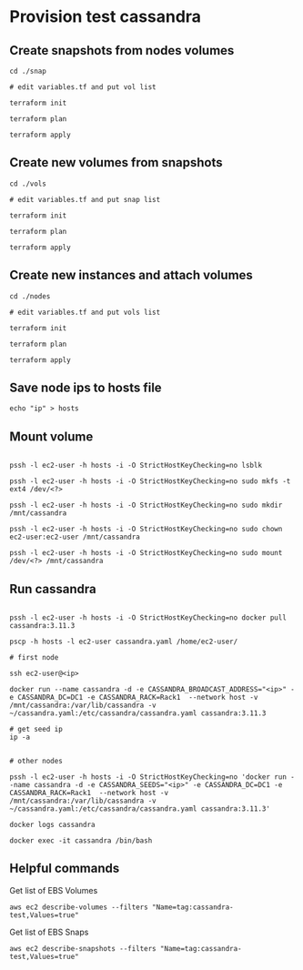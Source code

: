 # Provision test cassandra

## Create snapshots from nodes volumes

```
cd ./snap

# edit variables.tf and put vol list

terraform init

terraform plan

terraform apply

```

## Create new volumes from snapshots

```
cd ./vols

# edit variables.tf and put snap list

terraform init

terraform plan

terraform apply

```

## Create new instances and attach volumes 

```
cd ./nodes

# edit variables.tf and put vols list

terraform init

terraform plan

terraform apply

```

## Save node ips to hosts file 

```
echo "ip" > hosts

```

## Mount volume 

```

pssh -l ec2-user -h hosts -i -O StrictHostKeyChecking=no lsblk

pssh -l ec2-user -h hosts -i -O StrictHostKeyChecking=no sudo mkfs -t ext4 /dev/<?>

pssh -l ec2-user -h hosts -i -O StrictHostKeyChecking=no sudo mkdir /mnt/cassandra

pssh -l ec2-user -h hosts -i -O StrictHostKeyChecking=no sudo chown ec2-user:ec2-user /mnt/cassandra

pssh -l ec2-user -h hosts -i -O StrictHostKeyChecking=no sudo mount /dev/<?> /mnt/cassandra

```


## Run cassandra

```

pssh -l ec2-user -h hosts -i -O StrictHostKeyChecking=no docker pull cassandra:3.11.3

pscp -h hosts -l ec2-user cassandra.yaml /home/ec2-user/

# first node

ssh ec2-user@<ip> 

docker run --name cassandra -d -e CASSANDRA_BROADCAST_ADDRESS="<ip>" -e CASSANDRA_DC=DC1 -e CASSANDRA_RACK=Rack1  --network host -v /mnt/cassandra:/var/lib/cassandra -v ~/cassandra.yaml:/etc/cassandra/cassandra.yaml cassandra:3.11.3

# get seed ip
ip -a


# other nodes

pssh -l ec2-user -h hosts -i -O StrictHostKeyChecking=no 'docker run --name cassandra -d -e CASSANDRA_SEEDS="<ip>" -e CASSANDRA_DC=DC1 -e CASSANDRA_RACK=Rack1  --network host -v /mnt/cassandra:/var/lib/cassandra -v ~/cassandra.yaml:/etc/cassandra/cassandra.yaml cassandra:3.11.3'

docker logs cassandra

docker exec -it cassandra /bin/bash

```


## Helpful commands


Get list of EBS Volumes

```
aws ec2 describe-volumes --filters "Name=tag:cassandra-test,Values=true"

```

Get list of EBS Snaps

```
aws ec2 describe-snapshots --filters "Name=tag:cassandra-test,Values=true"

```
